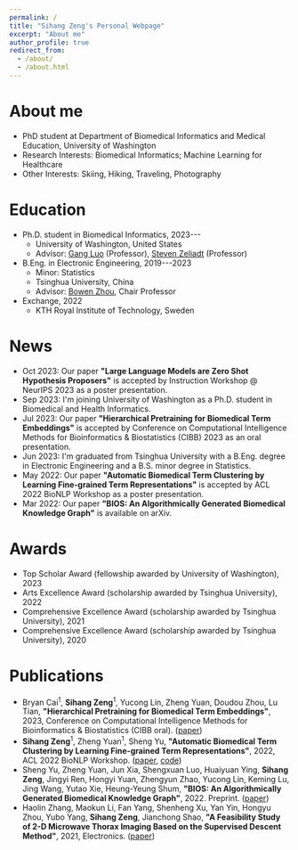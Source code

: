 ```yaml
---
permalink: /
title: "Sihang Zeng's Personal Webpage"
excerpt: "About me"
author_profile: true
redirect_from: 
  - /about/
  - /about.html
---
```


# About me
- PhD student at Department of Biomedical Informatics and Medical Education, University of Washington
- Research Interests: Biomedical Informatics; Machine Learning for Healthcare
- Other Interests: Skiing, Hiking, Traveling, Photography

# Education
- Ph.D. student in Biomedical Informatics, 2023---
  - University of Washington, United States
  - Advisor: [Gang Luo](https://pages.cs.wisc.edu/~gangluo/) (Professor), 
[Steven Zeliadt](https://hspop.uw.edu/about/faculty/member/?faculty_id=Zeliadt_Steven) (Professor)
- B.Eng. in Electronic Engineering, 2019---2023
  - Minor: Statistics
  - Tsinghua University, China
  - Advisor: [Bowen Zhou](https://scholar.google.com/citations?user=h3Nsz6YAAAAJ&hl=zh-CN), Chair Professor
- Exchange, 2022
  - KTH Royal Institute of Technology, Sweden

# News
- Oct 2023: Our paper **"Large Language Models are Zero Shot Hypothesis Proposers"** is accepted by Instruction Workshop @ NeurIPS 2023 as a poster presentation.
- Sep 2023: I'm joining University of Washington as a Ph.D. student in Biomedical and Health Informatics.
- Jul 2023: Our paper **"Hierarchical Pretraining for Biomedical Term Embeddings"** is accepted by Conference on Computational Intelligence Methods for Bioinformatics & Biostatistics (CIBB) 2023 as an oral presentation.
- Jun 2023: I'm graduated from Tsinghua University with a B.Eng. degree in Electronic Engineering and a B.S. minor degree in Statistics.
- May 2022: Our paper **"Automatic Biomedical Term Clustering by Learning Fine-grained Term Representations"** is accepted by ACL 2022 BioNLP Workshop as a poster presentation.
- Mar 2022: Our paper **"BIOS: An Algorithmically Generated Biomedical Knowledge Graph"** is available on arXiv.

# Awards
- Top Scholar Award (fellowship awarded by University of Washington), 2023
- Arts Excellence Award (scholarship awarded by Tsinghua University), 2022
- Comprehensive Excellence Award (scholarship awarded by Tsinghua University), 2021
- Comprehensive Excellence Award (scholarship awarded by Tsinghua University), 2020

# Publications
- Bryan Cai<sup>1</sup>, **Sihang Zeng**<sup>1</sup>, Yucong Lin, Zheng Yuan, Doudou Zhou, Lu Tian, **"Hierarchical Pretraining for Biomedical Term Embeddings"**, 2023, Conference on Computational Intelligence Methods for Bioinformatics & Biostatistics (CIBB oral). ([paper](https://arxiv.org/pdf/2307.00266.pdf))
- **Sihang Zeng**<sup>1</sup>, Zheng Yuan<sup>1</sup>, Sheng Yu, **"Automatic Biomedical Term Clustering by Learning Fine-grained Term Representations"**, 2022, ACL 2022 BioNLP Workshop. ([paper](https://aclanthology.org/2022.bionlp-1.8.pdf), [code](https://github.com/GanjinZero/CODER/tree/master/coderpp))
- Sheng Yu, Zheng Yuan, Jun Xia, Shengxuan Luo, Huaiyuan Ying, **Sihang Zeng**, Jingyi Ren, Hongyi Yuan, Zhengyun Zhao, Yucong Lin, Keming Lu, Jing Wang, Yutao Xie, Heung-Yeung Shum, **"BIOS: An Algorithmically Generated Biomedical Knowledge Graph"**, 2022. Preprint. ([paper](https://arxiv.org/ftp/arxiv/papers/2203/2203.09975.pdf))
- Haolin Zhang, Maokun Li, Fan Yang, Shenheng Xu, Yan Yin, Hongyu Zhou, Yubo Yang, **Sihang Zeng**, Jianchong Shao, **"A Feasibility Study of 2-D Microwave Thorax Imaging Based on the Supervised Descent Method"**, 2021, Electronics. ([paper](https://doi.org/10.3390/electronics10030352))

